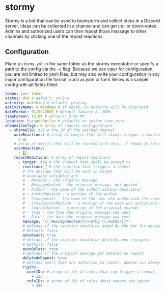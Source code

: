 # stormy
Stormy is a bot that can be used to brainstorm and collect ideas in a Discord server.
Ideas can be collected in a channel and can get up- or down-voted.
Admins and authorized users can then repost those message to other channels by clicking one of the repost reactions.

## Configuration
Place a `stormy.yml` in the same folder as the stormy executable or specify a path to the config via the `-c` flag.
Because we use [viper](https://github.com/spf13/viper) for configuration, you are not limited to yaml files, but may also write your configuration
in any major configuration file format, such as json or toml.
Below is a sample config with all fields filled:

```yml
token: your token
status: dnd # default: online
activity: watching # default: playing
activityName: a mindmap # if empty, no activity will be displayed
dateFormat: 01/02/2006 # Default January 2, 2006
timeFormat: 15:04 # default: 3:04 PM
location: Europe/Berlin # defaults to system time zone
channelConfigs: # array of channel configurations
  - channelID: 123 # the id of the watched channel
    autoReactions: # array of emojis that will always trigger a reaction
      - 😁
    # array of emojis that will be reacted with only, if found in the message
    scanReactions:
      - 1️⃣
    repostReactions: # array of repost reactions
      - target: 456 # the channel that shall be posted to
        reaction: 🍇 # the reaction that triggers a repost
        # the message that will be sent in target
        # available variables are
        # - Message - the original message
        # - MessageQuoted - the original message, but quoted
        # - Author - the name of the author without descriptor
        # - AuthorMention - a mention of the author
        # - Crossposter - the name of the user who authorized the crosspost
        # - CrossposterMention - a mention of the user who authorized the crosspost
        # - SourceChannel - a mention of the original channel
        # - Time - the time the original message was sent
        # - Date - the date the original message was sent
        message: "{{.MessageQuoted}}\n\n*by {{.Author}}*"
        # defines if the reaction should be added by the bot for easier access
        # Default: false
        autoReact: true
        # defines if the reaction should be deleted upon crosspost
        # Default: false
        autoDelete: true
        # defines if the original message get deleted on repost
        deleteOnRepost: true
        # defines users that are authorize to repost, admins can always repost
        rigths:
          userIDs: # array of ids of users that can trigger a repost
            - 123
          roleIDs: # array of ids of roles whose owners can repost
            - 456
```
